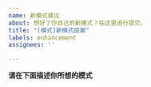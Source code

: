 ```yaml
---
name: 新模式建议
about: 想好了你自己的新模式？在这里进行提交。
title: "[模式]新模式提案"
labels: enhancement
assignees: ''

---
```


**请在下面描述你所想的模式**
